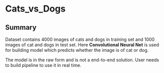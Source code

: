 # Cats_vs_Dogs

## Summary
Dataset contains 4000 images of cats and dogs in training set and 1000 images of cat and dogs in test set. Here **Convolutional Neural Net** is used for building model which predicts whether the image is of cat or dog.

The model is in the raw form and is not a end-to-end solution. User needs to build pipeline to use it in real time.

